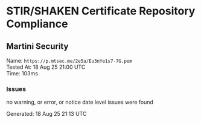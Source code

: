 # STIR/SHAKEN Certificate Repository Compliance

## Martini Security

Name: `https://p.mtsec.me/2e5a/Eu3nYe1s7-7G.pem`\
Tested At: 18 Aug 25 21:00 UTC\
Time: 103ms

### Issues

no warning, or error, or notice date level issues were found

Generated: 18 Aug 25 21:13 UTC
